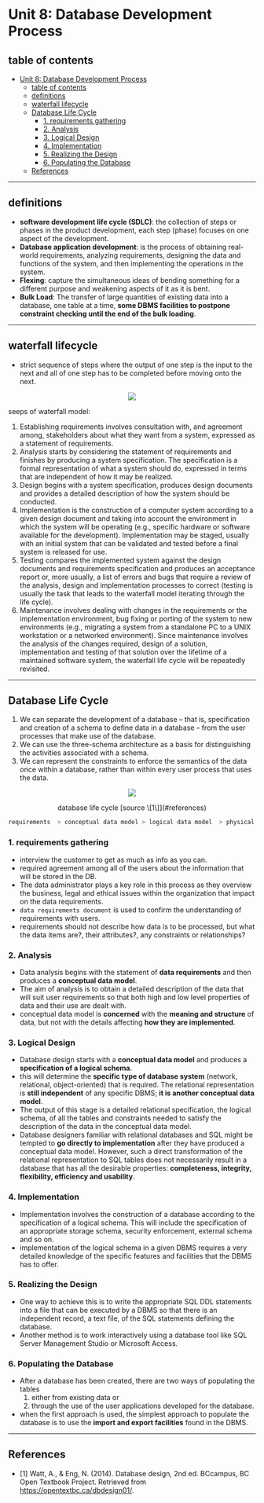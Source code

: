 # Unit 8: Database Development Process

## table of contents

- [Unit 8: Database Development Process](#unit-8-database-development-process)
  - [table of contents](#table-of-contents)
  - [definitions](#definitions)
  - [waterfall lifecycle](#waterfall-lifecycle)
  - [Database Life Cycle](#database-life-cycle)
    - [1. requirements gathering](#1-requirements-gathering)
    - [2. Analysis](#2-analysis)
    - [3. Logical Design](#3-logical-design)
    - [4. Implementation](#4-implementation)
    - [5. Realizing the Design](#5-realizing-the-design)
    - [6. Populating the Database](#6-populating-the-database)
  - [References](#references)

---

## definitions

-   **software development life cycle (SDLC)**: the collection of steps or phases in the product development, each step (phase) focuses on one aspect of the development.
-   **Database application development**: is the process of obtaining real-world requirements, analyzing requirements,
    designing the data and functions of the system, and then implementing the operations in the system.
-   **Flexing**: capture the simultaneous ideas of bending something for a different purpose and weakening aspects of it as it is bent.
-   **Bulk Load**: The transfer of large quantities of existing data into a database, one table at a time, **some DBMS facilities to postpone constraint checking until the end of the bulk loading**.

---

## waterfall lifecycle

-   strict sequence of steps where the output of one step is the input to the next and all of one step has to be completed before moving onto the next.

<center>
    <img src="https://i.imgur.com/1J0mseg.png" />
</center>

seeps of waterfall model:

1. Establishing requirements involves consultation with, and agreement among, stakeholders about what they want
   from a system, expressed as a statement of requirements.
2. Analysis starts by considering the statement of requirements and finishes by producing a system specification. The
   specification is a formal representation of what a system should do, expressed in terms that are independent of
   how it may be realized.
3. Design begins with a system specification, produces design documents and provides a detailed description of how the system should be conducted.
4. Implementation is the construction of a computer system according to a given design document and taking into
   account the environment in which the system will be operating (e.g., specific hardware or software available for
   the development). Implementation may be staged, usually with an initial system that can be validated and tested
   before a final system is released for use.
5. Testing compares the implemented system against the design documents and requirements specification and
   produces an acceptance report or, more usually, a list of errors and bugs that require a review of the analysis,
   design and implementation processes to correct (testing is usually the task that leads to the waterfall model
   iterating through the life cycle).
6. Maintenance involves dealing with changes in the requirements or the implementation environment, bug fixing or
   porting of the system to new environments (e.g., migrating a system from a standalone PC to a UNIX workstation
   or a networked environment). Since maintenance involves the analysis of the changes required, design of a
   solution, implementation and testing of that solution over the lifetime of a maintained software system, the
   waterfall life cycle will be repeatedly revisited.

---

## Database Life Cycle

1. We can separate the development of a database – that is, specification and creation of a schema to define data in a
   database – from the user processes that make use of the database.
2. We can use the three-schema architecture as a basis for distinguishing the activities associated with a schema.
3. We can represent the constraints to enforce the semantics of the data once within a database, rather than within
   every user process that uses the data.

<center>
    <img src="https://i.imgur.com/VwrSMQ6.png" />
    <p>database life cycle [source \[1\]](#references) </p>
</center>

```js
requirements  > conceptual data model > logical data model  > physical data model > testing
```

### 1. requirements gathering

-   interview the customer to get as much as info as you can.
-   required agreement among all of the users about the information that will be stored in the DB.
-   The data administrator plays a key role in this process as they overview the business, legal and ethical issues within the organization that impact on the data requirements.
-   `data requirements document` is used to confirm the understanding of requirements with users.
-   requirements should not describe how data is to be processed, but what the data items are?, their attributes?, any constraints or relationships?

### 2. Analysis

-   Data analysis begins with the statement of **data requirements** and then produces a **conceptual data model**.
-   The aim of analysis is to obtain a detailed description of the data that will suit user requirements so that both high and low level
    properties of data and their use are dealt with.
-   conceptual data model is **concerned** with the **meaning and structure** of data, but not with the details affecting **how they
    are implemented**.

### 3. Logical Design

-   Database design starts with a **conceptual data model** and produces a **specification of a logical schema**.
-   this will determine the **specific type of database system** (network, relational, object-oriented) that is required. The relational
    representation is **still independent** of any specific DBMS; **it is another conceptual data model**.
-   The output of this stage is a detailed relational specification, the logical schema, of all the tables and constraints needed to satisfy the
    description of the data in the conceptual data model.
-   Database designers familiar with relational databases and SQL might be tempted to **go directly to implementation** after
    they have produced a conceptual data model. However, such a direct transformation of the relational representation
    to SQL tables does not necessarily result in a database that has all the desirable properties: **completeness, integrity,
    flexibility, efficiency and usability**.

### 4. Implementation

-   Implementation involves the construction of a database according to the specification of a logical schema. This
    will include the specification of an appropriate storage schema, security enforcement, external schema and so on.
-   implementation of the logical schema in a given DBMS requires a very detailed knowledge of the specific
    features and facilities that the DBMS has to offer.

### 5. Realizing the Design

-   One way to achieve this is to write the appropriate SQL DDL statements into a file that can be executed by a DBMS
    so that there is an independent record, a text file, of the SQL statements defining the database.
-   Another method is to work interactively using a database tool like SQL Server Management Studio or Microsoft Access.

### 6. Populating the Database

-   After a database has been created, there are two ways of populating the tables
    1.  either from existing data or
    2.  through the use of the user applications developed for the database.
-   when the first approach is used, the simplest approach to populate the database is to use the **import and export facilities** found in the DBMS.

---

## References

-   [1] Watt, A., & Eng, N. (2014). Database design, 2nd ed. BCcampus, BC Open Textbook Project. Retrieved from <https://opentextbc.ca/dbdesign01/>.
